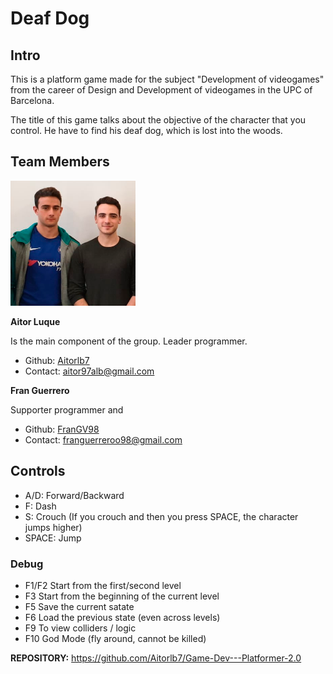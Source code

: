 
# Deaf Dog
 
## Intro

This is a platform game made for the subject "Development of videogames" from the career of Design and Development of videogames in the UPC of Barcelona. 

The title of this game talks about the objective of the character that you control. He have to find his deaf dog, which is lost into the woods.

## Team Members
<img src=WebFiles/TeamPic.png width="200" height="200">

**Aitor Luque**

Is the main component of the group. Leader programmer.

- Github: [Aitorlb7](https://github.com/Aitorlb7)
- Contact: aitor97alb@gmail.com

**Fran Guerrero**

Supporter programmer and  
- Github: [FranGV98](https://github.com/FranGV98)
- Contact: franguerreroo98@gmail.com


## Controls

- A/D: Forward/Backward
- F: Dash
- S: Crouch (If you crouch and then you press SPACE, the character jumps higher)
- SPACE: Jump

### Debug

- F1/F2 Start from the first/second level
- F3 Start from the beginning of the current level
- F5 Save the current satate
- F6 Load the previous state (even across levels)
- F9 To view colliders / logic
- F10 God Mode (fly around, cannot be killed)

**REPOSITORY:**
https://github.com/Aitorlb7/Game-Dev---Platformer-2.0
